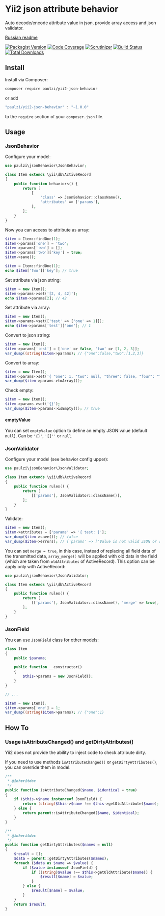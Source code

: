 # Yii2 json attribute behavior

Auto decode/encode attribute value in json, provide array access and json validator.

[Russian readme](https://github.com/paulzi/yii2-json-behavior/blob/master/README.ru.md)

[![Packagist Version](https://img.shields.io/packagist/v/paulzi/yii2-json-behavior.svg)](https://packagist.org/packages/paulzi/yii2-json-behavior)
[![Code Coverage](https://img.shields.io/scrutinizer/coverage/g/paulzi/yii2-json-behavior/master.svg)](https://scrutinizer-ci.com/g/paulzi/yii2-json-behavior/?branch=master)
[![Scrutinizer](https://img.shields.io/scrutinizer/g/paulzi/yii2-json-behavior.svg)](https://scrutinizer-ci.com/g/paulzi/yii2-json-behavior/?branch=master)
[![Build Status](https://img.shields.io/travis/paulzi/yii2-json-behavior/master.svg)](https://travis-ci.org/paulzi/yii2-json-behavior)
[![Total Downloads](https://img.shields.io/packagist/dt/paulzi/yii2-json-behavior.svg)](https://packagist.org/packages/paulzi/yii2-json-behavior)

## Install

Install via Composer:

```bash
composer require paulzi/yii2-json-behavior
```

or add

```bash
"paulzi/yii2-json-behavior" : "~1.0.0"
```

to the `require` section of your `composer.json` file.

## Usage

### JsonBehavior

Configure your model:

```php
use paulzi\jsonBehavior\JsonBehavior;

class Item extends \yii\db\ActiveRecord
{
    public function behaviors() {
        return [
            [
                'class' => JsonBehavior::className(),
                'attributes' => ['params'],
            ],
        ];
    }
}
```

Now you can access to attribute as array:

```php
$item = Item::findOne(1);
$item->params['one'] = 'two';
$item->params['two'] = [];
$item->params['two']['key'] = true;
$item->save();

$item = Item::findOne(1);
echo $item['two']['key']; // true
```

Set attribute via json string:

```php
$item = new Item();
$item->params->set('[2, 4, 42]');
echo $item->params[2]; // 42
```

Set attribute via array:

```php
$item = new Item();
$item->params->set(['test' => ['one' => 1]]);
echo $item->params['test']['one']; // 1
```

Convert to json string:

```php
$item = new Item();
$item->params['test'] = ['one' => false, 'two' => [1, 2, 3]];
var_dump((string)$item->params); // {"one":false,"two":[1,2,3]}
```

Convert to array:

```php
$item = new Item();
$item->params->set('{ "one": 1, "two": null, "three": false, "four": "four" }');
var_dump($item->params->toArray());
```

Check empty:

```php
$item = new Item();
$item->params->set('{}');
var_dump($item->params->isEmpty()); // true
```

#### emptyValue

You can set `emptyValue` option to define an empty JSON value (default `null`). Can be `'{}'`, `'[]''` or `null`.

### JsonValidator

Configure your model (see behavior config upper):

```php
use paulzi\jsonBehavior\JsonValidator;

class Item extends \yii\db\ActiveRecord
{
    public function rules() {
        return [
            [['params'], JsonValidator::className()],
        ];
    }
}
```

Validate:

```php
$item = new Item();
$item->attributes = ['params' => '{ test: }'];
var_dump($item->save()); // false
var_dump($item->errors); // ['params' => ['Value is not valid JSON or scalar']]
```

You can set `merge = true`, in this case, instead of replacing all field data of the transmitted data, `array_merge()` will be applied with old data in the field (which are taken from `oldAttributes` of ActiveRecord). This option can be apply only with ActiveRecord:

```php
use paulzi\jsonBehavior\JsonValidator;

class Item extends \yii\db\ActiveRecord
{
    public function rules() {
        return [
            [['params'], JsonValidator::className(), 'merge' => true],
        ];
    }
}
```

### JsonField

You can use `JsonField` class for other models:

```php
class Item
{
    public $params;
    
    public function __constructor()
    {
        $this->params = new JsonField();
    }
}

// ...

$item = new Item();
$item->params['one'] = 1;
var_dump((string)$item->params); // {"one":1}
```

## How To

### Usage isAttributeChanged() and getDirtyAttributes()

Yii2 does not provide the ability to inject code to check attribute dirty.

If you need to use methods `isAttributeChanged()` or `getDirtyAttributes()`, you can override them in model:

```php
/**
 * @inheritdoc
 */
public function isAttributeChanged($name, $identical = true)
{
    if ($this->$name instanceof JsonField) {
        return (string)$this->$name !== $this->getOldAttribute($name);
    } else {
        return parent::isAttributeChanged($name, $identical);
    }
}

/**
 * @inheritdoc
 */
public function getDirtyAttributes($names = null)
{
    $result = [];
    $data = parent::getDirtyAttributes($names);
    foreach ($data as $name => $value) {
        if ($value instanceof JsonField) {
            if ((string)$value !== $this->getOldAttribute($name)) {
                $result[$name] = $value;
            }
        } else {
            $result[$name] = $value;
        }
    }
    return $result;
}
```